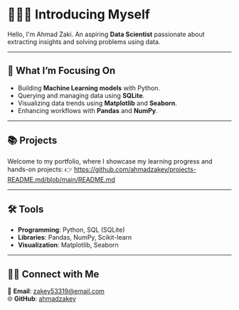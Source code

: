 # 🙋🏻‍♂️ **Introducing Myself**

Hello, I'm Ahmad Zaki. An aspiring **Data Scientist** passionate about extracting insights and solving problems using data.  

---

## 🚀 **What I’m Focusing On**
- Building **Machine Learning models** with Python.  
- Querying and managing data using **SQLite**.  
- Visualizing data trends using **Matplotlib** and **Seaborn**.  
- Enhancing workflows with **Pandas** and **NumPy**.  

---

## 📚 **Projects**  
Welcome to my portfolio, where I showcase my learning progress and hands-on projects: 
👉 https://github.com/ahmadzakey/projects-README.md/blob/main/README.md

---

## 🛠️ **Tools**  
- **Programming**: Python, SQL (SQLite)  
- **Libraries**: Pandas, NumPy, Scikit-learn  
- **Visualization**: Matplotlib, Seaborn  

---

## 👋🏻 **Connect with Me**  
📧 **Email**: [zakey53319@email.com](mailto:zakey53319@email.com)  
🌐 **GitHub**: [ahmadzakey](https://github.com/ahmadzakey)  
